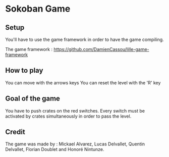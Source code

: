# Sokoban Game

## Setup
You'll have to use the game framework in order to have the game compiling.

The game framework : https://github.com/DamienCassou/lille-game-framework

## How to play

You can move with the arrows keys
You can reset the level with the 'R' key

## Goal of the game

You have to push crates on the red switches. 
Every switch must be activated by crates simultaneously in order to pass the level.

## Credit

The game was made by : 
Mickael Alvarez,
Lucas Delvallet,
Quentin Delvallet,
Florian Doublet and
Honoré Nintunze.
